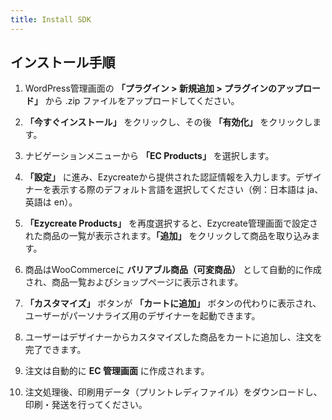 ```yaml
---
title: Install SDK
---
```

## **インストール手順** 

1. WordPress管理画面の **「プラグイン > 新規追加 > プラグインのアップロード」** から .zip ファイルをアップロードしてください。


2. **「今すぐインストール」** をクリックし、その後 **「有効化」** をクリックします。
3. ナビゲーションメニューから **「EC Products」** を選択します。
4. **「設定」** に進み、Ezycreateから提供された認証情報を入力します。デザイナーを表示する際のデフォルト言語を選択してください（例：日本語は ja、英語は en）。
5. **「Ezycreate Products」** を再度選択すると、Ezycreate管理画面で設定された商品の一覧が表示されます。**「追加」** をクリックして商品を取り込みます。
6. 商品はWooCommerceに **バリアブル商品（可変商品）** として自動的に作成され、商品一覧およびショップページに表示されます。
7. **「カスタマイズ」** ボタンが **「カートに追加」** ボタンの代わりに表示され、ユーザーがパーソナライズ用のデザイナーを起動できます。
8. ユーザーはデザイナーからカスタマイズした商品をカートに追加し、注文を完了できます。
9. 注文は自動的に **EC 管理画面** に作成されます。
10. 注文処理後、印刷用データ（プリントレディファイル）をダウンロードし、印刷・発送を行ってください。
